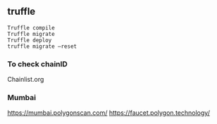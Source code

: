 ## truffle


``` solidity
Truffle compile
Truffle migrate
Truffle deploy
truffle migrate —reset
```

### To check chainID 

Chainlist.org

### Mumbai 

https://mumbai.polygonscan.com/
https://faucet.polygon.technology/